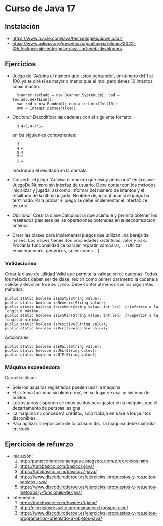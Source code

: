 # Curso de Java 17

## Instalación

- https://www.oracle.com/java/technologies/downloads/
- https://www.eclipse.org/downloads/packages/release/2022-09/r/eclipse-ide-enterprise-java-and-web-developers

## Ejercicios

- Juego de “Adivina el número que estoy pensando”, un número del 1 al 100, ya te diré si es mayor o menor que el mío, pero tienes 10 intentos como mucho.

        Scanner teclado = new Scanner(System.in); cad = teclado.nextLine();  
        var rnd = new Random(); num = rnd.nextInt(10);  
        num = Integer.parseInt(cad);

- *Opcional:* Decodificar las cadenas con el siguiente formato:  

        3+4+3,4-7*1=

    en los siguientes componentes:  

        3 +  
        4 +  
        3,4 -  
        7 *  
        1 =  
    mostrando el resultado en la consola.

- Convertir el juego “Adivina el número que estoy pensando” en la clase JuegoDelNumero sin interfaz de usuario. Debe contar con los métodos inicializar y jugada, así como informar del número de intentos y el resultado de la última jugada. No debe dejar continuar si el juego ha terminado. Para probar el juego se debe implementar el interfaz de usuario.

- *Opcional:* Crear la clase Calculadora que acumule y permita obtener los resultados parciales de las operaciones obtenidas en la decodificación anterior.

- Crear las clases para implementar juegos que utilizan una baraja de naipes. Los naipes tienen dos propiedades distintivas: valor y palo. Probar la funcionalidad de barajar, repartir, comparar, … (Utilizar Enumeraciones, genéricos, colecciones …)

### Validaciones

Crear la clase de utilidad Valid que permita la validación de cadenas. Todos los métodos deben ser de clase, recibir como primer parámetro la cadena a validar y devolver true es válido. Debe contar al menos con los siguientes métodos:

    public static boolean isEmpty(String value);
    public static boolean isNumeric(String value);
    public static boolean isLenMax(String value, int len); //Inferior a la longitud máxima.
    public static boolean isLenMin(String value, int len); //Superior a la longitud mínima.
    public static boolean isPositive(String value);
    public static boolean isPositive(double value);

Adicionales:

    public static boolean isEMail(String value);
    public static boolean isURL(String value);
    public static boolean isNIF(String value);

### Máquina expendedora

Características:

- Solo los usuarios registrados pueden usar la máquina
- El sistema funciona sin dinero real, en su lugar se usa un sistema de puntos
- Los usuarios disponen de unos puntos para gastar en la máquina que el departamento de personal asigna.
- La maquina no concederá créditos, solo trabaja en base a los puntos disponibles.
- Para agilizar la reposición de lo consumido... la maquina debe controlar en stock

## Ejercicios de refuerzo

- Iniciación:
    1. <http://puntocomnoesunlenguaje.blogspot.com/p/ejercicios.html>
    2. <https://tutobasico.com/basicos-java/>
    3. <https://tutobasico.com/basicos2-java/>
    4. <https://www.discoduroderoer.es/ejercicios-propuestos-y-resueltos-basicos-java/>
    5. <https://www.discoduroderoer.es/ejercicios-propuestos-y-resueltos-metodos-y-funciones-de-java/>
- Intermedio:
    1. <https://tutobasico.com/basicos3-java/>
    2. <http://ejerciciosresueltosprogramacion.blogspot.com/>
    3. <https://www.discoduroderoer.es/ejercicios-propuestos-y-resueltos-programacion-orientado-a-objetos-java/>
